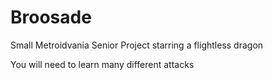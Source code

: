 # Broosade
Small Metroidvania Senior Project starring a flightless dragon

You will need to learn many different attacks
